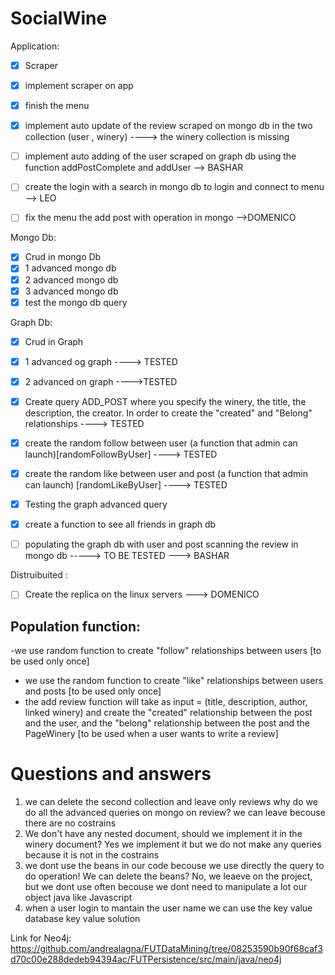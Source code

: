 # SocialWine

Application:
- [x] Scraper
- [x] implement scraper on app
- [x] finish the menu
- [x] implement auto update of the review scraped on mongo db in the two collection (user , winery) ----> the winery collection is missing
- [ ] implement auto adding of the user scraped on graph db using the function addPostComplete and addUser  --> BASHAR
- [ ] create the login with a search in mongo db to login and connect to menu --> LEO
- [ ] fix the menu the add post with operation in mongo -->DOMENICO


Mongo Db:

- [x] Crud in mongo Db
- [x] 1 advanced mongo db
- [x] 2 advanced mongo db
- [x] 3 advanced mongo db
- [x] test the mongo db query 

Graph Db:
- [x] Crud in Graph
- [x] 1 advanced og graph ----> TESTED
- [x] 2 advanced on graph ---->TESTED
- [x] Create query ADD_POST where you specify the winery, the title, the description, the creator. In order to create the "created" and "Belong" relationships ----> TESTED
- [x] create the random follow between user (a function that admin can launch)[randomFollowByUser] ----> TESTED
- [x] create the random like between user and post (a function that admin can launch) [randomLikeByUser] ----> TESTED
- [x] Testing the graph advanced query
- [x] create a function to see all friends in graph db 
- [ ] populating the graph db with user and post scanning the review in mongo db -----> TO BE TESTED ---> BASHAR 





Distruibuited : 
- [ ] Create the replica on the linux servers ---> DOMENICO

  
  
## Population function:
-we use random function to create "follow" relationships between users [to be used only once]
- we use the random function to create "like" relationships between users and posts [to be used only once]
- the add review function will take as input = (title, description, author, linked winery) and create the "created" relationship between the post and the user, and the "belong" relationship between the post and the PageWinery [to be used when a user wants to write a review]
  
  

# Questions and answers
1. we can delete the second collection and leave only reviews why do we do all the advanced queries on mongo on review?
  we can leave becouse there are no costrains
2. We don't have any nested document, should we implement it in the winery document?
  Yes we implement it but we do not make any queries because it is not in the costrains
3. we dont use the beans in our code becouse we use directly the query to do operation! We can delete the beans?
  No, we leaeve on the project, but we dont use often becouse we dont need to manipulate a lot our object java like Javascript
4. when a user login to mantain the user name we can use the key value database 
  key value solution 
  

Link for Neo4j:
https://github.com/andrealagna/FUTDataMining/tree/08253590b90f68caf3d70c00e288dedeb94394ac/FUTPersistence/src/main/java/neo4j



